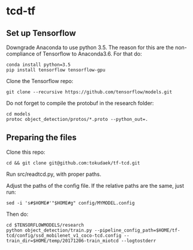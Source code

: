 # tcd-tf

## Set up Tensorflow
Downgrade Anaconda to use python 3.5. The reason for this are the non-compliance of Tensorflow to Anaconda3.6. For that do:

```
conda install python=3.5
pip install tensorflow tensorflow-gpu
```

Clone the Tensorflow repo:
```
git clone --recursive https://github.com/tensorflow/models.git
```

Do not forget to compile the protobuf in the research folder:
```
cd models
protoc object_detection/protos/*.proto --python_out=.
```

## Preparing the files
Clone this repo:
```
cd && git clone git@github.com:tokudaek/tf-tcd.git
```

Run src/readtcd.py, with proper paths.


Adjust the paths of the config file. If the relative paths are the same, just run:
```
sed -i 's#$HOME#'"$HOME#g" config/MYMODEL.config
```

Then do:
```
cd $TENSORFLOWMODELS/research
python object_detection/train.py --pipeline_config_path=$HOME/tf-tcd/config/ssd_mobilenet_v1_coco-tcd.config --train_dir=$HOME/temp/20171206-train_miotcd --logtostderr   
```
